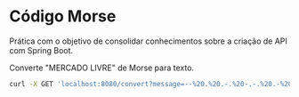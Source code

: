 # Código Morse

Prática com o objetivo de consolidar conhecimentos sobre a criação de API com Spring Boot. 

Converte "MERCADO LIVRE" de Morse para texto.
```bash
curl -X GET 'localhost:8080/convert?message=--%20.%20.-.%20-.-.%20.-%20-..%20---%20%20.-..%20..%20...-%20.-.%20.'
```
